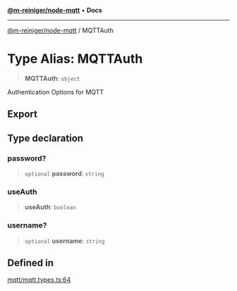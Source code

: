 [**@m-reiniger/node-mqtt**](../README.md) • **Docs**

***

[@m-reiniger/node-mqtt](../globals.md) / MQTTAuth

# Type Alias: MQTTAuth

> **MQTTAuth**: `object`

Authentication Options for MQTT

## Export

## Type declaration

### password?

> `optional` **password**: `string`

### useAuth

> **useAuth**: `boolean`

### username?

> `optional` **username**: `string`

## Defined in

[mqtt/mqtt.types.ts:64](https://github.com/m-reiniger/node-mqtt/blob/b302ddcdc732ee83501a3d6d414cae5a2507d06a/src/mqtt/mqtt.types.ts#L64)
